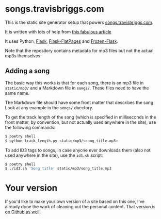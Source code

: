 # songs.travisbriggs.com
This is the static site generator setup that powers [songs.travisbriggs.com](https://songs.travisbriggs.com).

It is written with lots of help from
[this fabulous article](https://nicolas.perriault.net/code/2012/dead-easy-yet-powerful-static-website-generator-with-flask/)

It uses Python, [Flask](http://flask.pocoo.org/), [Flask-FlatPages](https://pythonhosted.org/Flask-FlatPages/) and
[Frozen-Flask](https://pythonhosted.org/Frozen-Flask/).

Note that the repository contains metadata for mp3 files but not the actual mp3s themselves.

## Adding a song

The basic way this works is that for each song, there is an mp3 file in `static/mp3/` and a Markdown file in
`songs/`. These files need to have the same name.

The Markdown file should have some front matter that describes the song. Look at any example in the `songs/`
directory.

To get the track length of the song (which is specified in milliseconds in the front matter, by convention, but
not actually used anywhere in the site), use the following commands:

```bash
$ poetry shell
$ python track_length.py static/mp3/<song_title.mp3>
```

To add ID3 tags to songs, in case anyone ever downloads them (also not used anywhere in the site), use the
`id3.sh` script:

```bash
$ poetry shell
$ ./id3.sh 'Song title' static/mp3/song_title.mp3
```

# Your version

If you'd like to make your own version of a site based on this one, I've already done the work of
cleaning out the personal content. That version is [on Github as well](https://github.com/audiodude/rainfall).
